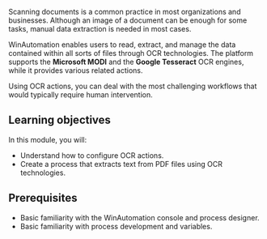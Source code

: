 Scanning documents is a common practice in most organizations and businesses. Although an image of a document can be enough for some tasks, manual data extraction is needed in most cases. 

WinAutomation enables users to read, extract, and manage the data contained within all sorts of files through OCR technologies. The platform supports the **Microsoft MODI** and the **Google Tesseract** OCR engines, while it provides various related actions.

Using OCR actions, you can deal with the most challenging workflows that would typically require human intervention.

## Learning objectives

 In this module, you will: 

- Understand how to configure OCR actions.
- Create a process that extracts text from PDF files using OCR technologies. 

## Prerequisites

- Basic familiarity with the WinAutomation console and process designer.
- Basic familiarity with process development and variables. 